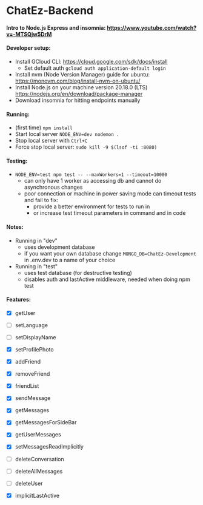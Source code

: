 # ChatEz-Backend

#### Intro to Node.js Express and insomnia: https://www.youtube.com/watch?v=-MTSQjw5DrM

#### Developer setup:
- Install GCloud CLI: https://cloud.google.com/sdk/docs/install
  - Set default auth `gcloud auth application-default login`
- Install nvm (Node Version Manager) guide for ubuntu: https://monovm.com/blog/install-nvm-on-ubuntu/
- Install Node.js on your machine version 20.18.0 (LTS) https://nodejs.org/en/download/package-manager
- Download insomnia for hitting endpoints manually

#### Running:
- (first time) `npm install`
- Start local server `NODE_ENV=dev nodemon .`
- Stop local server with `Ctrl+C`
- Force stop local server: `sudo kill -9 $(lsof -ti :8080)`

#### Testing: 
- `NODE_ENV=test npm test -- --maxWorkers=1 --timeout=10000`
  - can only have 1 worker as accessing db and cannot do asynchronous changes
  - poor connection or machine in power saving mode can timeout tests and fail to fix:
    - provide a better environment for tests to run in
    - or increase test timeout parameters in command and in code

#### Notes: 
- Running in "dev" 
  - uses development database
  - if you want your own database change `MONGO_DB=ChatEz-Development` in .env.dev to a name of your choice
- Running in "test" 
  - uses test database (for destructive testing)
  - disables auth and lastActive middleware, needed when doing npm test

#### Features:

- [x] getUser
- [ ] setLanguage
- [ ] setDisplayName
- [x] setProfilePhoto


- [x] addFriend
- [x] removeFriend
- [x] friendList


- [x] sendMessage
- [x] getMessages
- [x] getMessagesForSideBar
- [x] getUserMessages
- [x] setMessagesReadImplicitly


- [ ] deleteConversation
- [ ] deleteAllMessages
- [ ] deleteUser


- [x] implicitLastActive
